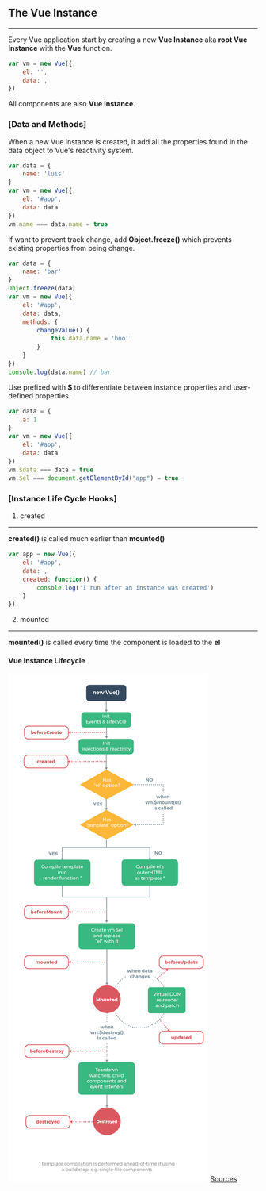 ## The Vue Instance
---
Every Vue application start by creating a new **Vue Instance** aka **root Vue Instance** with the **Vue** function.
```javascript
var vm = new Vue({
    el: '',
    data: ,
})
```
All components are also **Vue Instance**.

### [Data and Methods] ###
When a new Vue instance is created, it add all the properties found in the data object to Vue's reactivity system.
```javascript
var data = {
    name: 'luis'
}
var vm = new Vue({
    el: '#app',
    data: data
})
vm.name === data.name = true
```
If want to prevent track change, add **Object.freeze()** which prevents existing properties from being change.
```javascript
var data = {
    name: 'bar'
}
Object.freeze(data)
var vm = new Vue({
    el: '#app',
    data: data,
    methods: {
        changeValue() {
            this.data.name = 'boo'
        }
    }
})
console.log(data.name) // bar
```
Use prefixed with **$** to differentiate between instance properties and user-defined properties.
```javascript
var data = {
    a: 1
}
var vm = new Vue({
    el: '#app',
    data: data
})
vm.$data === data = true
vm.$el === document.getElementById("app") = true
```

### [Instance Life Cycle Hooks] ###
1. created
---
**created()** is called much earlier than **mounted()**
```javascript
var app = new Vue({
    el: '#app',
    data: ,
    created: function() {
        console.log('I run after an instance was created')
    }
})
```
2. mounted
---
**mounted()** is called every time the component is loaded to the **el**
#### Vue Instance Lifecycle ####
![Vue Instance Lifecycle](../img/lifecycle.png)
[Sources](https://vuejs.org/images/lifecycle.png)

